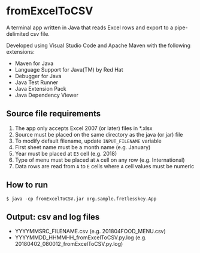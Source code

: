 # fromExcelToCSV

A terminal app written in Java that reads Excel rows and export to a pipe-delimited csv file.

Developed using Visual Studio Code and Apache Maven with the following extensions:
- Maven for Java
- Language Support for Java(TM) by Red Hat
- Debugger for Java
- Java Test Runner
- Java Extension Pack
- Java Dependency Viewer

## Source file requirements
1. The app only accepts Excel 2007 (or later) files in *.xlsx
2. Source must be placed on the same directory as the java (or jar) file
3. To modify default filename, update `INPUT_FILENAME` variable
4. First sheet name must be a month name (e.g. January)
5. Year must be placed at `E3` cell (e.g. 2018)
6. Type of menu must be placed at `A` cell on any row (e.g. International)
7. Data rows are read from `A` to `E` cells where `A` cell values must be numeric

## How to run
```
$ java -cp fromExcelToCSV.jar org.sample.fretlesskey.App
```

## Output: csv and log files
- YYYYMMSRC_FILENAME.csv
(e.g. 201804FOOD_MENU.csv)
- YYYYMMDD_HHMMHH_fromExcelToCSV.py.log
(e.g. 20180402_080012_fromExcelToCSV.py.log)